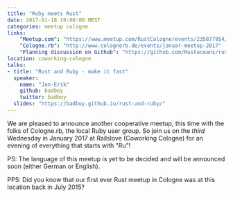 ```yaml
---
title: "Ruby meets Rust"
date: 2017-01-18 19:00:00 MEST
categories: meetup cologne
links:
    "Meetup.com": "https://www.meetup.com/RustCologne/events/235877954/"
    "Cologne.rb": "http://www.colognerb.de/events/januar-meetup-2017"
    "Planning discussion on Github": "https://github.com/Rustaceans/rust-cologne/issues/19"
location: coworking-cologne
talks:
- title: "Rust and Ruby - make it fast"
  speaker:
    name: "Jan-Erik"
    github: badboy
    twitter: badboy_
  slides: "https://badboy.github.io/rust-and-ruby/"
---
```

We are pleased to announce another cooperative meetup, this time with the folks of Cologne.rb, the local Ruby user group.
So join us on the _third_ Wednesday in January 2017 at Railslove (Coworking Cologne) for an evening of everything that starts with "Ru"!

PS: The language of this meetup is yet to be decided and will be announced soon (either German or English).

PPS: Did you know that our first ever Rust meetup in Cologne was at this location back in July 2015?
